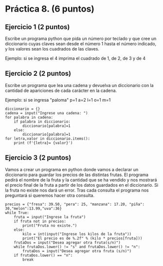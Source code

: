 # Práctica 8. (6 puntos)
## Ejercicio 1 (2 puntos)
Escribe un programa python que pida un número por teclado y que cree un
diccionario cuyas claves sean desde el número 1 hasta el número indicado, y los
valores sean los cuadrados de las claves.

Ejemplo: si se ingresa el 4 imprima el cuadrado de 1, de 2, de 3 y de 4





## Ejercicio 2 (2 puntos)
Escribe un programa que lea una cadena y devuelva un diccionario con la
cantidad de apariciones de cada carácter en la cadena.

Ejemplo: si se ingresa "paloma" p=1 a=2 l=1 o=1 m=1

```
diccionario = {}
cadena = input("Ingrese una cadena: ")
for palabra in cadena:
	if palabra in diccionario:
		diccionario[palabra]=1
	else:
		diccionario[palabra]=1	
for letra,valor in diccionario.items():
	print (f'{letra}= {valor}')

```

## Ejercicio 3 (2 puntos)
Vamos a crear un programa en python donde vamos a declarar un diccionario para
guardar los precios de las distintas frutas. El programa pedirá el nombre de la fruta
y la cantidad que se ha vendido y nos mostrará el precio final de la fruta a partir de
los datos guardados en el diccionario. Si la fruta no existe nos dará un error. Tras
cada consulta el programa nos preguntará si queremos hacer otra consulta.

```
precios = {"fresa": 39.50, "pera": 25, "manzana": 17.20, "piña": 30,"melon":13.99,"uva":36}
while True:
    fruta = input("Ingrese la fruta")
    if fruta not in precios:
        print("Fruta no existe.")
    else:
        kilo = int(input("Ingrese los kilos de la fruta"))
        print("El precio es de %.2f" % (kilo * precios[fruta]))
    frutaDos = input("Desea agregar otra fruta(s/n)")
    while frutaDos.lower() != "s" and frutaDos.lower() != "n":
        frutaDos = input("Desea agregar otra fruta (s/n)")
    if frutaDos.lower() == "n":
        break

